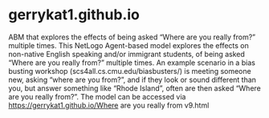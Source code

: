 # gerrykat1.github.io
ABM that explores the effects of being asked “Where are you really from?” multiple times.
This NetLogo Agent-based model explores the effects on non-native English speaking and/or immigrant students, of being asked “Where are you really from?” multiple times. An example scenario in a bias busting workshop (scs4all.cs.cmu.edu/biasbusters/) is meeting someone new, asking “where are you from?”, and if they look or sound different than you, but answer something like “Rhode Island”, often are then asked “Where are you really from?”.
The model can be accessed via https://gerrykat1.github.io/Where are you really from v9.html
